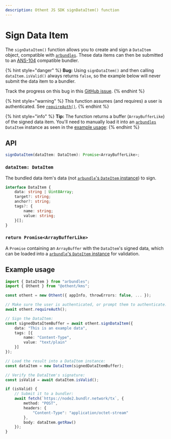 ```yaml
---
description: Othent JS SDK signDataItem() function
---
```


# Sign Data Item

The `signDataItem()` function allows you to create and sign a `DataItem` object, compatible with
[`arbundles`](https://npmjs.com/arbundles). These data items can then be submitted to an
[ANS-104](https://github.com/ArweaveTeam/arweave-standards/blob/master/ans/ANS-104.md) compatible bundler.

{% hint style="danger" %}
**Bug:** Using `signDataItem()` and then calling `dataItem.isValid()` always returns `false`, so the example below will never
submit the data item to a bundler.

Track the progress on this bug in this [GitHub issue](https://github.com/Othent/KeyManagementService/issues/23).
{% endhint %}

{% hint style="warning" %}
This function assumes (and requires) a user is authenticated. See [`requireAuth()`](require-auth.md).
{% endhint %}

{% hint style="info" %}
**Tip:** The function returns a buffer (`ArrayBufferLike`) of the signed data item. You'll need to manually load it
into an [`arbundles`](https://npmjs.com/arbundles) `DataItem` instance as seen in the
[example usage](sign-dataitem.md#example-usage):
{% endhint %}

## API

```ts
signDataItem(dataItem: DataItem): Promise<ArrayBufferLike>;
```

### `dataItem: DataItem`

The bundled data item's data (not [`arbundle`'s `DateItem` instance](https://github.com/Irys-xyz/arbundles)) to sign.

```ts
interface DataItem {
    data: string | Uint8Array;
    target?: string;
    anchor?: string;
    tags?: {
        name: string;
        value: string;
    }[];
}
```

### `return Promise<ArrayBufferLike>`

A `Promise` containing an `ArrayBuffer` with the `DataItem`'s signed data, which can be loaded into a [`arbundle`'s `DateItem` instance](https://github.com/Irys-xyz/arbundles) for validation.

## Example usage

```ts
import { DataItem } from "arbundles";
import { Othent } from "@othent/kms";

const othent = new Othent({ appInfo, throwErrors: false, ... });

// Make sure the user is authenticated, or prompt them to authenticate:
await othent.requireAuth();

// Sign the DataItem:
const signedDataItemBuffer = await othent.signDataItem({
    data: "This is an example data",
    tags: [{
        name: "Content-Type",
        value: "text/plain"
    }]
});

// Load the result into a DataItem instance:
const dataItem = new DataItem(signedDataItemBuffer);

// Verify the DataItem's signature:
const isValid = await dataItem.isValid();

if (isValid) {
    // Submit it to a bundler:
    await fetch(`https://node2.bundlr.network/tx`, {
        method: "POST",
        headers: {
            "Content-Type": "application/octet-stream"
        },
        body: dataItem.getRaw()
    });
}
```
